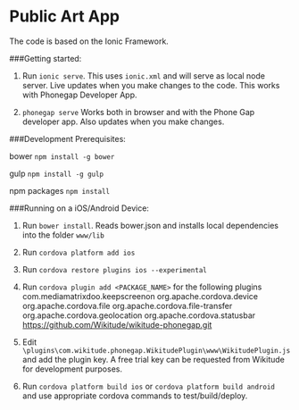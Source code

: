 Public Art App
==========

The code is based on the Ionic Framework.

###Getting started:

1. Run `ionic serve`.
This uses `ionic.xml` and will serve as local node server. Live updates when you make changes to the code. This works with Phonegap Developer App.

2. `phonegap serve`
Works both in browser and with the Phone Gap developer app. Also updates when you make changes.

###Development Prerequisites:

bower `npm install -g bower`

gulp `npm install -g gulp`

npm packages `npm install`

###Running on a iOS/Android Device:

1. Run `bower install`. Reads bower.json and installs local dependencies into the folder `www/lib`

2. Run `cordova platform add ios`

4. Run `cordova restore plugins ios --experimental`

5. Run `cordova plugin add <PACKAGE_NAME>` for the following plugins
com.mediamatrixdoo.keepscreenon
org.apache.cordova.device
org.apache.cordova.file
org.apache.cordova.file-transfer
org.apache.cordova.geolocation
org.apache.cordova.statusbar
https://github.com/Wikitude/wikitude-phonegap.git

6. Edit `\plugins\com.wikitude.phonegap.WikitudePlugin\www\WikitudePlugin.js` and add the plugin key. A free trial key can be requested from Wikitude for development purposes.

6. Run `cordova platform build ios` or `cordova platform build android` and use appropriate cordova commands to test/build/deploy.
